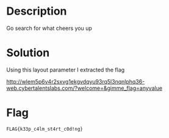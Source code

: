 # Description

Go search for what cheers you up

# Solution



Using this layout parameter I extracted the flag

http://wlem5p6v4r2sxvg1ekgvdqyu93rq5l3nqnlphq36-web.cybertalentslabs.com/?welcome=&gimme_flag=anyvalue


# Flag

`FLAG{k33p_c4lm_st4rt_c0d!ng}`
